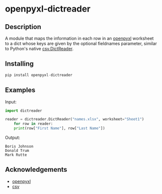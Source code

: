 # openpyxl-dictreader

## Description
A module that maps the information in each row in an [openpyxl](https://github.com/chronossc/openpyxl) worksheet to a dict whose keys are given by the optional fieldnames parameter, similar to Python's native [csv.DictReader](https://docs.python.org/3/library/csv.html#csv.DictReader).

## Installing
```python
pip install openpyxl-dictreader
```

## Examples
Input:
```python
import dictreader

reader = dictreader.DictReader("names.xlsx", worksheet="Sheet1")
    for row in reader:
    print(row["First Name"], row["Last Name"])
```

Output:
```
Boris Johnson
Donald Trum
Mark Rutte
```

## Acknowledgements
* [openpyxl](https://github.com/chronossc/openpyxl)
* [csv](https://docs.python.org/3/library/csv.html#csv.DictReader)

